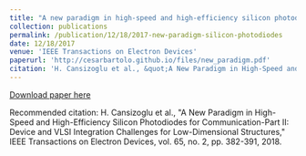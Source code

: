 ```yaml
---
title: "A new paradigm in high-speed and high-efficiency silicon photodiodes for communication-Part II: device and VLSI integration challenges for low-dimensional structures"
collection: publications
permalink: /publication/12/18/2017-new-paradigm-silicon-photodiodes
date: 12/18/2017
venue: 'IEEE Transactions on Electron Devices'
paperurl: 'http://cesarbartolo.github.io/files/new_paradigm.pdf'
citation: 'H. Cansizoglu et al., &quot;A New Paradigm in High-Speed and High-Efficiency Silicon Photodiodes for Communication-Part II: Device and VLSI Integration Challenges for Low-Dimensional Structures,&quot; IEEE Transactions on Electron Devices, vol. 65, no. 2, pp. 382-391, 2018.'
---
```

[Download paper here](http://cesarbartolo.github.io/files/new_paradigm.pdf)

Recommended citation: H. Cansizoglu et al., "A New Paradigm in High-Speed and High-Efficiency Silicon Photodiodes for Communication-Part II: Device and VLSI Integration Challenges for Low-Dimensional Structures," IEEE Transactions on Electron Devices, vol. 65, no. 2, pp. 382-391, 2018.